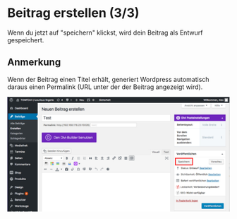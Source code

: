# Beitrag erstellen (3/3)

Wenn du jetzt auf "speichern" klickst, wird dein Beitrag als Entwurf gespeichert.

## Anmerkung
Wenn der Beitrag einen Titel erhält, generiert Wordpress automatisch daraus einen Permalink (URL unter der der Beitrag angezeigt wird).

![test-image](./assets/save.jpg)
